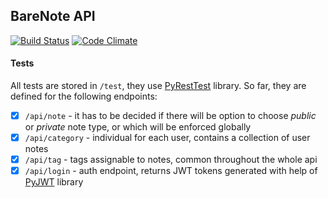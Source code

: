 ## BareNote API 
[![Build Status](https://travis-ci.org/marszczybrew/barenote-api.svg?branch=master)](https://travis-ci.org/marszczybrew/barenote-api)
[![Code Climate](https://codeclimate.com/github/marszczybrew/barenote-api/badges/gpa.svg)](https://codeclimate.com/github/marszczybrew/barenote-api)

#### Tests
All tests are stored in `/test`, they use [PyRestTest](https://github.com/svanoort/pyresttest/) library. So far, they are defined for the following endpoints:
 - [x] `/api/note` - it has to be decided if there will be option to choose _public_ or _private_ note type, or which will be enforced globally
 - [x] `/api/category` - individual for each user, contains a collection of user notes
 - [x] `/api/tag` - tags assignable to notes, common throughout the whole api
 - [x] `/api/login` - auth endpoint, returns JWT tokens generated with help of [PyJWT](https://github.com/jpadilla/pyjwt) library

